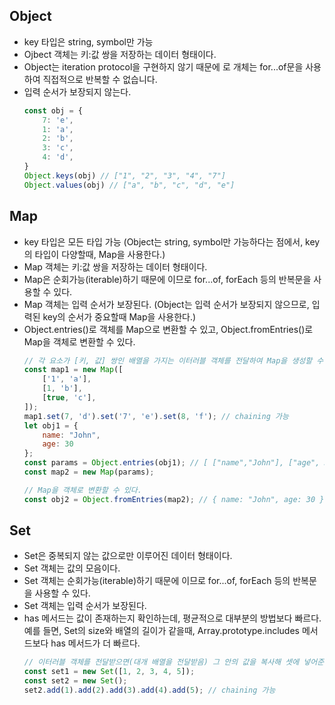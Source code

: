 ## Object

- key 타입은 string, symbol만 가능
- Ojbect 객체는 키:값 쌍을 저장하는 데이터 형태이다.
- Object는 iteration protocol을 구현하지 않기 때문에 로 개체는 for...of문을 사용하여 직접적으로 반복할 수 없습니다.
- 입력 순서가 보장되지 않는다.
    ```js
    const obj = {
        7: 'e',
        1: 'a',
        2: 'b',
        3: 'c',
        4: 'd',
    }
    Object.keys(obj) // ["1", "2", "3", "4", "7"]
    Object.values(obj) // ["a", "b", "c", "d", "e"] 
    ```

## Map

- key 타입은 모든 타입 가능 (Object는 string, symbol만 가능하다는 점에서, key의 타입이 다양할때, Map을 사용한다.)
- Map 객체는 키:값 쌍을 저장하는 데이터 형태이다.
- Map은 순회가능(iterable)하기 때문에 이므로 for...of, forEach 등의 반복문을 사용할 수 있다.
- Map 객체는 입력 순서가 보장된다. (Object는 입력 순서가 보장되지 않으므로, 입력된 key의 순서가 중요할때 Map을 사용한다.)
- Object.entries()로 객체를 Map으로 변환할 수 있고, Object.fromEntries()로 Map을 객체로 변환할 수 있다.
    ```js
    // 각 요소가 [키, 값] 쌍인 배열을 가지는 이터러블 객체를 전달하여 Map을 생성할 수 있다.
    const map1 = new Map([
        ['1', 'a'],
        [1, 'b'],
        [true, 'c'],
    ]);
    map1.set(7, 'd').set('7', 'e').set(8, 'f'); // chaining 가능
    let obj1 = {
        name: "John",
        age: 30
    };
    const params = Object.entries(obj1); // [ ["name","John"], ["age", 30] ]
    const map2 = new Map(params);

    // Map을 객체로 변환할 수 있다.
    const obj2 = Object.fromEntries(map2); // { name: "John", age: 30 }
    ```

## Set

- Set은 중복되지 않는 값으로만 이루어진 데이터 형태이다.
- Set 객체는 값의 모음이다.
- Set 객체는 순회가능(iterable)하기 때문에 이므로 for...of, forEach 등의 반복문을 사용할 수 있다.
- Set 객체는 입력 순서가 보장된다.
- has 메서드는 값이 존재하는지 확인하는데, 평균적으로 대부분의 방법보다 빠르다. 예를 들면, Set의 size와 배열의 길이가 같을때, Array.prototype.includes 메서드보다 has 메서드가 더 빠르다.
    ```js
    // 이터러블 객체를 전달받으면(대개 배열을 전달받음) 그 안의 값을 복사해 셋에 넣어준다.
    const set1 = new Set([1, 2, 3, 4, 5]);
    const set2 = new Set();
    set2.add(1).add(2).add(3).add(4).add(5); // chaining 가능
    ```